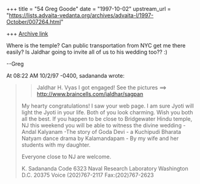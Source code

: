 +++
title = "54 Greg Goode"
date = "1997-10-02"
upstream_url = "https://lists.advaita-vedanta.org/archives/advaita-l/1997-October/007264.html"

+++
[Archive link](https://lists.advaita-vedanta.org/archives/advaita-l/1997-October/007264.html)

Where is the temple?  Can public transportation from NYC get me there easily?
Is Jaldhar going to invite all of us to his wedding too??  :)

--Greg

At 08:22 AM 10/2/97 -0400, sadananda wrote:
>>Jaldhar H. Vyas <jaldhar at braincells.com>
>>I got engaged! See the pictures ==> http://www.braincells.com/jaldhar/sagpan
>
>My hearty congratulations!  I saw your web page. I am sure Jyoti will light
>the Jyoti in your life.  Both of you look charming.  Wish you both all the
>best.
>If you happen to be close to Bridgewater Hindu temple, NJ  this weekend you
>will be able to witness the divine wedding - Andal Kalyanam -The story of
>Goda Devi -  a Kuchipudi Bharata Natyam dance drama by Kalamandapam - By my
>wife and her students with my daughter.
>
>Everyone close to NJ are welcome.
>
>
>
>K. Sadananda
>Code 6323
>Naval Research Laboratory
>Washington D.C. 20375
>Voice (202)767-2117
>Fax:(202)767-2623
>
>

